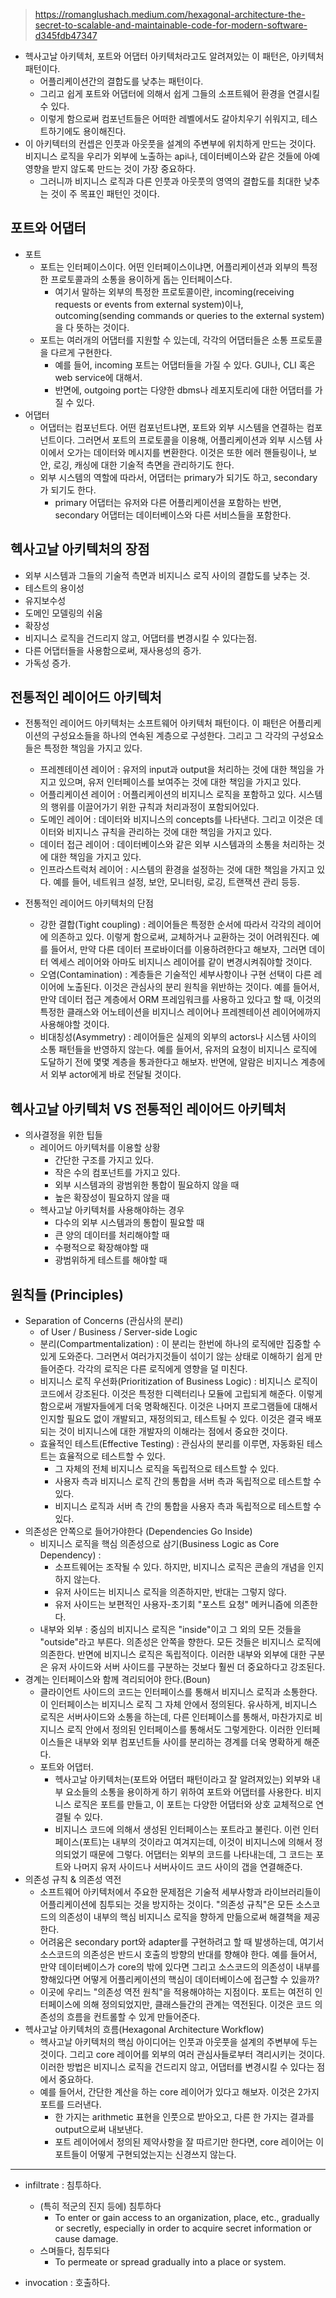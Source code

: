 > https://romanglushach.medium.com/hexagonal-architecture-the-secret-to-scalable-and-maintainable-code-for-modern-software-d345fdb47347

- 헥사고날 아키텍처, 포트와 어댑터 아키텍처라고도 알려져있는 이 패턴은, 아키텍처 패턴이다.
  - 어플리케이션간의 결합도를 낮추는 패턴이다.
  - 그리고 쉽게 포트와 어댑터에 의해서 쉽게 그들의 소프트웨어 환경을 연결시킬 수 있다.
  - 이렇게 함으로써 컴포넌트들은 어떠한 레벨에서도 갈아치우기 쉬워지고, 테스트하기에도 용이해진다.
- 이 아키텍터의 컨셉은 인풋과 아웃풋을 설계의 주변부에 위치하게 만드는 것이다. 비지니스 로직을 우리가 외부에 노출하는 api나, 데이터베이스와 같은 것들에 아예 영향을 받지 않도록 만드는 것이 가장 중요하다.
  - 그러니까 비지니스 로직과 다른 인풋과 아웃풋의 영역의 결합도를 최대한 낮추는 것이 주 목표인 패턴인 것이다.

## 포트와 어댑터

- 포트
  - 포트는 인터페이스이다. 어떤 인터페이스이냐면, 어플리케이션과 외부의 특정한 프로토콜과의 소통을 용이하게 돕는 인터페이스다.
    - 여기서 말하는 외부의 특정한 프로토콜이란, incoming(receiving requests or events from external system)이나, outcoming(sending commands or queries to the external system)을 다 뜻하는 것이다.
  - 포트는 여러개의 어댑터를 지원할 수 있는데, 각각의 어댑터들은 소통 프로토콜을 다르게 구현한다.
    - 예를 들어, incoming 포트는 어댑터들을 가질 수 있다. GUI나, CLI 혹은 web service에 대해서.
    - 반면에, outgoing port는 다양한 dbms나 레포지토리에 대한 어댑터를 가질 수 있다.
- 어댑터
  - 어댑터는 컴포넌트다. 어떤 컴포넌트냐면, 포트와 외부 시스템을 연결하는 컴포넌트이다. 그러면서 포트의 프로토콜을 이용해, 어플리케이션과 외부 시스템 사이에서 오가는 데이터와 메시지를 변환한다. 이것은 또한 에러 핸들링이나, 보안, 로깅, 캐싱에 대한 기술적 측면을 관리하기도 한다.
  - 외부 시스템의 역할에 따라서, 어댑터는 primary가 되기도 하고, secondary가 되기도 한다.
    - primary 어댑터는 유저와 다른 어플리케이션을 포함하는 반면, secondary 어댑터는 데이터베이스와 다른 서비스들을 포함한다.

## 헥사고날 아키텍처의 장점

- 외부 시스템과 그들의 기술적 측면과 비지니스 로직 사이의 결합도를 낮추는 것.
- 테스트의 용이성
- 유지보수성
- 도메인 모델링의 쉬움
- 확장성
- 비지니스 로직을 건드리지 않고, 어댑터를 변경시킬 수 있다는점.
- 다른 어댑터들을 사용함으로써, 재사용성의 증가.
- 가독성 증가.

## 전통적인 레이어드 아키텍처

- 전통적인 레이어드 아키텍처는 소프트웨어 아키텍처 패턴이다. 이 패턴은 어플리케이션의 구성요소들을 하나의 연속된 계층으로 구성한다. 그리고 그 각각의 구성요소들은 특정한 책임을 가지고 있다.

  - 프레젠테이션 레이어 : 유저의 input과 output을 처리하는 것에 대한 책임을 가지고 있으며, 유저 인터페이스를 보여주는 것에 대한 책임을 가지고 있다.
  - 어플리케이션 레이어 : 어플리케이션의 비지니스 로직을 포함하고 있다. 시스템의 행위를 이끌어가기 위한 규칙과 처리과정이 포함되어있다.
  - 도메인 레이어 : 데이터와 비지니스의 concepts를 나타낸다. 그리고 이것은 데이터와 비지니스 규칙을 관리하는 것에 대한 책임을 가지고 있다.
  - 데이터 접근 레이어 : 데이터베이스와 같은 외부 시스템과의 소통을 처리하는 것에 대한 책임을 가지고 있다.
  - 인프라스트럭처 레이어 : 시스템의 환경을 설정하는 것에 대한 책임을 가지고 있다. 예를 들어, 네트워크 설정, 보안, 모니터링, 로깅, 트랜잭션 관리 등등.

- 전통적인 레이어드 아키텍처의 단점
  - 강한 결합(Tight coupling) : 레이어들은 특정한 순서에 따라서 각각의 레이어에 의존하고 있다. 이렇게 함으로써, 교체하거나 교환하는 것이 어려워진다. 예를 들어서, 만약 다른 데이터 프로바이더를 이용하려한다고 해보자, 그러면 데이터 엑세스 레이어와 아마도 비지니스 레이어를 같이 변경시켜줘야할 것이다.
  - 오염(Contamination) : 계층들은 기술적인 세부사항이나 구현 선택이 다른 레이어에 노출된다. 이것은 관심사의 분리 원칙을 위반하는 것이다. 예를 들어서, 만약 데이터 접근 계층에서 ORM 프레임워크를 사용하고 있다고 할 때, 이것의 특정한 클래스와 어노테이션을 비지니스 레이어나 프레젠테이션 레이어에까지 사용해야할 것이다.
  - 비대칭성(Asymmetry) : 레이어들은 실제의 외부의 actors나 시스템 사이의 소통 패턴들을 반영하지 않는다. 예를 들어서, 유저의 요청이 비지니스 로직에 도달하기 전에 몇몇 계층을 통과한다고 해보자. 반면에, 알람은 비지니스 계층에서 외부 actor에게 바로 전달될 것이다.

## 헥사고날 아키텍처 VS 전통적인 레이어드 아키텍처

- 의사결정을 위한 팁들
  - 레이어드 아키텍처를 이용할 상황
    - 간단한 구조를 가지고 있다.
    - 작은 수의 컴포넌트를 가지고 있다.
    - 외부 시스템과의 광범위한 통합이 필요하지 않을 때
    - 높은 확장성이 필요하지 않을 때
  - 헥사고날 아키텍처를 사용해야하는 경우
    - 다수의 외부 시스템과의 통합이 필요할 때
    - 큰 양의 데이터를 처리해야할 때
    - 수평적으로 확장해야할 때
    - 광범위하게 테스트를 해야할 때

## 원칙들 (Principles)

- Separation of Concerns (관심사의 분리)
  - of User / Business / Server-side Logic
  - 분리(Compartmentalization) : 이 분리는 한번에 하나의 로직에만 집중할 수 있게 도와준다. 그러면서 여러가지것들이 섞이기 않는 상태로 이해하기 쉽게 만들어준다. 각각의 로직은 다른 로직에게 영향을 덜 미친다.
  - 비지니스 로직 우선화(Prioritization of Business Logic) : 비지니스 로직이 코드에서 강조된다. 이것은 특정한 디렉터리나 모듈에 고립되게 해준다. 이렇게 함으로써 개발자들에게 더욱 명확해진다. 이것은 나머지 프로그램들에 대해서 인지할 필요도 없이 개발되고, 재정의되고, 테스트될 수 있다. 이것은 결국 배포되는 것이 비지니스에 대한 개발자의 이해라는 점에서 중요한 것이다.
  - 효율적인 테스트(Effective Testing) : 관심사의 분리를 이루면, 자동화된 테스트는 효율적으로 테스트할 수 있다.
    - 그 자체의 전체 비지니스 로직을 독립적으로 테스트할 수 있다.
    - 사용자 측과 비지니스 로직 간의 통합을 서버 측과 독립적으로 테스트할 수 있다.
    - 비지니스 로직과 서버 측 간의 통합을 사용자 측과 독립적으로 테스트할 수 있다.
- 의존성은 안쪽으로 들어가야한다 (Dependencies Go Inside)
  - 비지니스 로직을 핵심 의존성으로 삼기(Business Logic as Core Dependency) :
    - 소프트웨어는 조작될 수 있다. 하지만, 비지니스 로직은 콘솔의 개념을 인지하지 않는다.
    - 유저 사이드는 비지니스 로직을 의존하지만, 반대는 그렇지 않다.
    - 유저 사이드는 보편적인 사용자-초기회 "포스트 요청" 메커니즘에 의존한다.
  - 내부와 외부 : 중심의 비지니스 로직은 "inside"이고 그 외의 모든 것들을 "outside"라고 부른다. 의존성은 안쪽을 향한다. 모든 것들은 비지니스 로직에 의존한다. 반면에 비지니스 로직은 독립적이다. 이러한 내부와 외부에 대한 구분은 유저 사이드와 서버 사이드를 구분하는 것보다 훨씬 더 중요하다고 강조된다.
- 경계는 인터페이스와 함께 격리되어야 한다.(Boun)
  - 클라이언트 사이드의 코드는 인터페이스를 통해서 비지니스 로직과 소통한다. 이 인터페이스는 비지니스 로직 그 자체 안에서 정의된다. 유사하게, 비지니스 로직은 서버사이드와 소통을 하는데, 다른 인터페이스를 통해서, 마찬가지로 비지니스 로직 안에서 정의된 인터페이스를 통해서도 그렇게한다. 이러한 인터페이스들은 내부와 외부 컴포넌트들 사이를 분리하는 경계를 더욱 명확하게 해준다.
  - 포트와 어댑터.
    - 헥사고날 아키텍처는(포트와 어댑터 패턴이라고 잘 알려져있는) 외부와 내부 요소들의 소통을 용이하게 하기 위하여 포트와 어댑터를 사용한다. 비지니스 로직은 포트를 만들고, 이 포트는 다양한 어댑터와 상호 교체적으로 연결될 수 있다.
    - 비지니스 코드에 의해서 생성된 인터페이스는 포트라고 불린다. 이런 인터페이스(포트)는 내부의 것이라고 여겨지는데, 이것이 비지니스에 의해서 정의되었기 때문에 그렇다. 어댑터는 외부의 코드를 나타내는데, 그 코드는 포트와 나머지 유저 사이드나 서버사이드 코드 사이의 갭을 연결해준다.
- 의존성 규칙 & 의존성 역전
  - 소프트웨어 아키텍처에서 주요한 문제점은 기술적 세부사항과 라이브러리들이 어플리케이션에 침투되는 것을 방지하는 것이다. "의존성 규칙"은 모든 소스코드의 의존성이 내부의 핵심 비지니스 로직을 향하게 만듦으로써 해결책을 제공한다.
  - 어려움은 secondary port와 adapter를 구현하려고 할 때 발생하는데, 여기서 소스코드의 의존성은 반드시 호출의 방향의 반대를 향해야 한다. 예를 들어서, 만약 데이터베이스가 core의 밖에 있다면 그리고 소스코드의 의존성이 내부를 향해있다면 어떻게 어플리케이션의 핵심이 데이터베이스에 접근할 수 있을까?
  - 이곳에 우리느 "의존성 역전 원칙"을 적용해야하는 지점이다. 포트는 여전히 인터페이스에 의해 정의되었지만, 클래스들간의 관계는 역전된다. 이것은 코드 의존성의 흐름을 컨트롤할 수 있게 만들어준다.
- 헥사고날 아키텍처의 흐름(Hexagonal Architecture Workflow)
  - 헥사고날 아키텍처의 핵심 아이디어는 인풋과 아웃풋을 설계의 주변부에 두는 것이다. 그리고 core 레이어를 외부의 여러 관심사들로부터 격리시키는 것이다. 이러한 방법은 비지니스 로직을 건드리지 않고, 어댑터를 변경시킬 수 있다는 점에서 중요하다.
  - 예를 들어서, 간단한 계산을 하는 core 레이어가 있다고 해보자. 이것은 2가지 포트를 드러낸다.
    - 한 가지는 arithmetic 표현을 인풋으로 받아오고, 다른 한 가지는 결과를 output으로써 내보낸다.
    - 포트 레이어에서 정의된 제약사항을 잘 따르기만 한다면, core 레이어는 이 포트들이 어떻게 구현되었는지는 신경쓰지 않는다.

---

- infiltrate : 침투하다.

  - (특히 적군의 진지 등에) 침투하다
    - To enter or gain access to an organization, place, etc., gradually or secretly, especially in order to acquire secret information or cause damage.
  - 스며들다, 침투되다
    - To permeate or spread gradually into a place or system.

- invocation : 호출하다.
